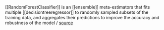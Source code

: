 [[RandomForestClassifier]] is an [[ensemble]] meta-estimators that fits multiple [[decisiontreeregressor]] to randomly sampled subsets of the training data, and aggregates their predictions to improve the accuracy and robustness of the model / [source](https://github.com/Djacon/skmini/blob/main/skmini/ensemble/_forest.py#L65)